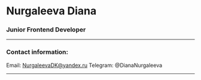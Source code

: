 # Nurgaleeva Diana

### Junior Frontend Developer
---
### Contact information:

Email: NurgaleevaDK@yandex.ru
Telegram: @DianaNurgaleeva

---
